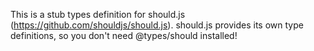 This is a stub types definition for should.js (https://github.com/shouldjs/should.js).
should.js provides its own type definitions, so you don't need @types/should installed!